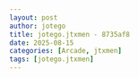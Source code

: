 ```yaml
---
layout: post
author: jotego
title: jotego.jtxmen - 8735af8
date: 2025-08-15
categories: [Arcade, jtxmen]
tags: [jotego.jtxmen]
---
```


